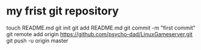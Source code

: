 # my frist git repository
touch README.md
git init
git add README.md
git commit -m "first commit"
git remote add origin https://github.com/psycho-dad/LinuxGameserver.git
git push -u origin master
